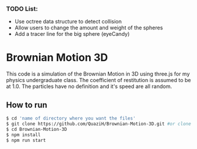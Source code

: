 ### TODO List:

- Use octree data structure to detect collision
- Allow users to change the amount and weight of the spheres
- Add a tracer line for the big sphere (eyeCandy)

# Brownian Motion 3D

This code is a simulation of the Brownian Motion in 3D using three.js for my physics undergraduate class. The coefficient of restitution is assumed to be at 1.0. The particles have no definition and it's speed are all random.

## How to run

```sh
$ cd 'name of directory where you want the files'
$ git clone https://github.com/QuaziH/Brownian-Motion-3D.git #or clone your own fork
$ cd Brownian-Motion-3D
$ npm install
$ npm run start
```
